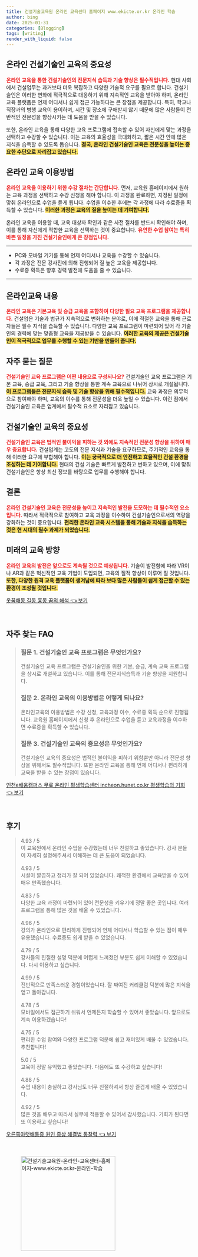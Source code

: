 ```yaml
---
title: 건설기술교육원 온라인 교육센터 홈페이지 www.ekicte.or.kr 온라인 학습
author: bing
date: 2025-01-31
categories: [Blogging]
tags: [writing]
render_with_liquid: false
---
```



<h2 id='온라인_건설기술인_교육의_중요성'>온라인 건설기술인 교육의 중요성</h2>

<p><b><span style="color: #ee2323;">온라인 교육을 통한 건설기술인의 전문지식 습득과 기술 향상은 필수적입니다.</span></b> 현대 사회에서 건설업무는 과거보다 더욱 복잡하고 다양한 기술적 요구를 필요로 합니다. 건설기술인은 이러한 변화에 적극적으로 대응하기 위해 지속적인 교육을 받아야 하며, 온라인 교육 플랫폼은 언제 어디서나 쉽게 접근 가능하다는 큰 장점을 제공합니다. 특히, 학교나 직장과의 병행 교육이 용이하며, 시간 및 장소에 구애받지 않기 때문에 많은 사람들이 전반적인 전문성을 향상시키는 데 도움을 받을 수 있습니다.</p>

<p>또한, 온라인 교육을 통해 다양한 교육 프로그램에 접속할 수 있어 자신에게 맞는 과정을 선택하고 수강할 수 있습니다. 이는 교육의 효율성을 극대화하고, 짧은 시간 안에 많은 지식을 습득할 수 있도록 돕습니다. <b><span style="background-color: #ffe066;">결국, 온라인 건설기술인 교육은 전문성을 높이는 중요한 수단으로 자리잡고 있습니다.</span></b></p>

<h2 id='온라인_교육_이용방법'>온라인 교육 이용방법</h2>

<p><b><span style="color: #ee2323;">온라인 교육을 이용하기 위한 수강 절차는 간단합니다.</span></b> 먼저, 교육원 홈페이지에서 원하는 교육 과정을 선택하고 수강 신청을 해야 합니다. 이 과정을 완료하면, 지정된 일정에 맞춰 온라인으로 수업을 듣게 됩니다. 수업을 이수한 후에는 각 과정에 따라 수료증을 획득할 수 있습니다. <b><span style="background-color: #ffe066;">이러한 과정은 교육의 질을 높이는 데 기여합니다.</span></b></p>

<p>온라인 교육을 이용할 때, 교육 대상자 확인과 같은 사전 절차를 반드시 확인해야 하며, 이를 통해 자신에게 적합한 교육을 선택하는 것이 중요합니다. <b><span style="color: #ee2323;">유연한 수업 참여는 특히 바쁜 일정을 가진 건설기술인에게 큰 장점입니다.</span></b></p>

<hr />

<ul>
    <li>PC와 모바일 기기를 통해 언제 어디서나 교육을 수강할 수 있습니다.</li>
    <li>각 과정은 전문 강사진에 의해 진행되어 질 높은 교육을 제공합니다.</li>
    <li>수료증 획득은 향후 경력 발전에 도움을 줄 수 있습니다.</li>
</ul>

<hr />

<h2 id='온라인교육_내용'>온라인교육 내용</h2>

<p><b><span style="color: #ee2323;">온라인 교육은 기본교육 및 승급 교육을 포함하여 다양한 필요 교육 프로그램을 제공합니다.</span></b> 건설업은 기술과 법규가 지속적으로 변화하는 분야로, 이에 적절한 교육을 통해 근로자들은 필수 지식을 습득할 수 있습니다. 다양한 교육 프로그램이 마련되어 있어 각 기술인의 경력에 맞는 맞춤형 교육을 제공받을 수 있습니다. <b><span style="background-color: #ffe066;">이러한 교육의 제공은 건설기술인이 적극적으로 업무를 수행할 수 있는 기반을 만들어 줍니다.</span></b></p>

<h2 id='자주_묻는_질문'>자주 묻는 질문</h2>

<p><b><span style="color: #ee2323;">건설기술인 교육 프로그램은 어떤 내용으로 구성되나요?</span></b> 건설기술인 교육 프로그램은 기본 교육, 승급 교육, 그리고 기술 향상을 통한 계속 교육으로 나뉘어 상시로 개설됩니다. <b><span style="background-color: #ffe066;">이 프로그램들은 전문지식 습득 및 기술 향상을 위해 필수적입니다.</span></b> 교육 과정은 의무적으로 참여해야 하며, 교육의 이수를 통해 전문성을 더욱 높일 수 있습니다. 이런 점에서 건설기술인 교육은 업계에서 필수적 요소로 자리잡고 있습니다.</p>

<h2 id='건설기술인_교육의_중요성'>건설기술인 교육의 중요성</h2>

<p><b><span style="color: #ee2323;">건설기술인 교육은 법적인 불이익을 피하는 것 외에도 지속적인 전문성 향상을 위하여 매우 중요합니다.</span></b> 건설업계는 고도의 전문 지식과 기술을 요구하므로, 주기적인 교육을 통해 이러한 요구에 부합해야 합니다. <b><span style="background-color: #ffe066;">이는 궁극적으로 더 안전하고 효율적인 건설 환경을 조성하는 데 기여합니다.</span></b> 현대의 건설 기술은 빠르게 발전하고 변하고 있으며, 이에 맞춰 건설기술인은 항상 최신 정보를 바탕으로 업무를 수행해야 합니다.</p>

<h2 id='결론'>결론</h2>

<p><b><span style="color: #ee2323;">온라인 건설기술인 교육은 전문성을 높이고 지속적인 발전을 도모하는 데 필수적인 요소입니다.</span></b> 따라서 적극적으로 참여하고 교육 과정을 이수하여 건설기술인으로서의 역량을 강화하는 것이 중요합니다. <b><span style="background-color: #ffe066;">편리한 온라인 교육 시스템을 통해 기술과 지식을 습득하는 것은 현 시대의 필수 과제가 되었습니다.</span></b></p>

<h2 id='미래의_교육_방향'>미래의 교육 방향</h2>

<p><b><span style="color: #ee2323;">온라인 교육의 발전은 앞으로도 계속될 것으로 예상됩니다.</span></b> 기술이 발전함에 따라 VR이나 AR과 같은 혁신적인 교육 기법이 도입되면, 교육의 질적 향상이 이루어 질 것입니다. <b><span style="background-color: #ffe066;">또한, 다양한 원격 교육 플랫폼이 생겨남에 따라 보다 많은 사람들이 쉽게 접근할 수 있는 환경이 조성될 것입니다.</span></b></p>


<p><a class="click-button" title="옷꿈해몽 길몽 흉몽 꿈의 해석" href="https://afficreate.github.io/posts/%EC%98%B7%EA%BF%88%ED%95%B4%EB%AA%BD-%EA%B8%B8%EB%AA%BD-%ED%9D%89%EB%AA%BD-%EA%BF%88%EC%9D%98-%ED%95%B4%EC%84%9D/" rel="dofollow">옷꿈해몽 길몽 흉몽 꿈의 해석 👈 보기</a></p><br>
<h2 id='자주_찾는_FAQ'>자주 찾는 FAQ</h2>
<div itemscope="" itemtype="https://schema.org/FAQPage"> 
<blockquote> 
<div itemscope="" itemprop="mainEntity" itemtype="https://schema.org/Question"> 
<h3 itemprop="name">질문 1. 건설기술인 교육 프로그램은 무엇인가요?</h3> 
<div itemscope="" itemprop="acceptedAnswer" itemtype="https://schema.org/Answer"> 
<span itemprop="text"> 
<p>건설기술인 교육 프로그램은 건설기술인을 위한 기본, 승급, 계속 교육 프로그램을 상시로 개설하고 있습니다. 이를 통해 전문지식습득과 기술 향상을 지원합니다.</p> 
</span> 
</div> 
</div> 

<div itemscope="" itemprop="mainEntity" itemtype="https://schema.org/Question"> 
<h3 itemprop="name">질문 2. 온라인 교육의 이용방법은 어떻게 되나요?</h3> 
<div itemscope="" itemprop="acceptedAnswer" itemtype="https://schema.org/Answer"> 
<span itemprop="text"> 
<p>온라인교육의 이용방법은 수강 신청, 교육과정 이수, 수료증 획득 순으로 진행됩니다. 교육원 홈페이지에서 신청 후 온라인으로 수업을 듣고 교육과정을 이수하면 수료증을 획득할 수 있습니다.</p> 
</span> 
</div> 
</div> 

<div itemscope="" itemprop="mainEntity" itemtype="https://schema.org/Question"> 
<h3 itemprop="name">질문 3. 건설기술인 교육의 중요성은 무엇인가요?</h3> 
<div itemscope="" itemprop="acceptedAnswer" itemtype="https://schema.org/Answer"> 
<span itemprop="text"> 
<p>건설기술인 교육의 중요성은 법적인 불이익을 피하기 위함뿐만 아니라 전문성 향상을 위해서도 필수적입니다. 또한 온라인 교육을 통해 언제 어디서나 편리하게 교육을 받을 수 있는 장점이 있습니다.</p> 
</span> 
</div> 
</div> 
</blockquote> 
</div>
<p><a class="click-button" title="인천e배움캠퍼스 무료 온라인 평생학습센터 incheon.hunet.co.kr 평생학습의 기회" href="https://afficreate.github.io/posts/%EC%9D%B8%EC%B2%9Ce%EB%B0%B0%EC%9B%80%EC%BA%A0%ED%8D%BC%EC%8A%A4-%EB%AC%B4%EB%A3%8C-%EC%98%A8%EB%9D%BC%EC%9D%B8-%ED%8F%89%EC%83%9D%ED%95%99%EC%8A%B5%EC%84%BC%ED%84%B0-incheon.hunet.co.kr-%ED%8F%89%EC%83%9D%ED%95%99%EC%8A%B5%EC%9D%98-%EA%B8%B0%ED%9A%8C/" rel="dofollow">인천e배움캠퍼스 무료 온라인 평생학습센터 incheon.hunet.co.kr 평생학습의 기회 👈 보기</a></p><br>
<h2 id='후기'>후기</h2>
<div itemscope itemtype="https://schema.org/Product">
  <blockquote>
  <div itemprop="review" itemscope itemtype="https://schema.org/Review">
      <div itemprop="reviewRating" itemscope itemtype="https://schema.org/Rating"> <span itemprop="ratingValue">4.93</span> / <span itemprop="bestRating">5</span> </div>
      <span itemprop="reviewBody">이 교육원에서 온라인 수업을 수강했는데 너무 친절하고 좋았습니다. 강사 분들이 자세히 설명해주셔서 이해하는 데 큰 도움이 되었습니다.</span>
  </div>
  <br>
  <div itemprop="review" itemscope itemtype="https://schema.org/Review">
      <div itemprop="reviewRating" itemscope itemtype="https://schema.org/Rating"> <span itemprop="ratingValue">4.93</span> / <span itemprop="bestRating">5</span> </div>
      <span itemprop="reviewBody">시설이 깔끔하고 정리가 잘 되어 있었습니다. 쾌적한 환경에서 교육받을 수 있어 매우 만족했습니다.</span>
  </div>
  <br>
  <div itemprop="review" itemscope itemtype="https://schema.org/Review">
      <div itemprop="reviewRating" itemscope itemtype="https://schema.org/Rating"> <span itemprop="ratingValue">4.83</span> / <span itemprop="bestRating">5</span> </div>
      <span itemprop="reviewBody">다양한 교육 과정이 마련되어 있어 전문성을 키우기에 정말 좋은 곳입니다. 여러 프로그램을 통해 많은 것을 배울 수 있었습니다.</span>
  </div>
  <br>
  <div itemprop="review" itemscope itemtype="https://schema.org/Review">
      <div itemprop="reviewRating" itemscope itemtype="https://schema.org/Rating"> <span itemprop="ratingValue">4.96</span> / <span itemprop="bestRating">5</span> </div>
      <span itemprop="reviewBody">강의가 온라인으로 편리하게 진행되어 언제 어디서나 학습할 수 있는 점이 매우 유용했습니다. 수료증도 쉽게 받을 수 있었습니다.</span>
  </div>
  <br>
  <div itemprop="review" itemscope itemtype="https://schema.org/Review">
      <div itemprop="reviewRating" itemscope itemtype="https://schema.org/Rating"> <span itemprop="ratingValue">4.79</span> / <span itemprop="bestRating">5</span> </div>
      <span itemprop="reviewBody">강사들의 친절한 설명 덕분에 어렵게 느껴졌던 부분도 쉽게 이해할 수 있었습니다. 다시 이용하고 싶습니다.</span>
  </div>
  <br>
  <div itemprop="review" itemscope itemtype="https://schema.org/Review">
      <div itemprop="reviewRating" itemscope itemtype="https://schema.org/Rating"> <span itemprop="ratingValue">4.99</span> / <span itemprop="bestRating">5</span> </div>
      <span itemprop="reviewBody">전반적으로 만족스러운 경험이었습니다. 잘 짜여진 커리큘럼 덕분에 많은 지식을 얻고 돌아갑니다.</span>
  </div>
  <br>
  <div itemprop="review" itemscope itemtype="https://schema.org/Review">
      <div itemprop="reviewRating" itemscope itemtype="https://schema.org/Rating"> <span itemprop="ratingValue">4.78</span> / <span itemprop="bestRating">5</span> </div>
      <span itemprop="reviewBody">모바일에서도 접근하기 쉬워서 언제든지 학습할 수 있어서 좋았습니다. 앞으로도 계속 이용하겠습니다!</span>
  </div>
  <br>
  <div itemprop="review" itemscope itemtype="https://schema.org/Review">
      <div itemprop="reviewRating" itemscope itemtype="https://schema.org/Rating"> <span itemprop="ratingValue">4.75</span> / <span itemprop="bestRating">5</span> </div>
      <span itemprop="reviewBody">편리한 수업 참여와 다양한 프로그램 덕분에 쉽고 재미있게 배울 수 있었습니다. 추천합니다!</span>
  </div>
  <br>
  <div itemprop="review" itemscope itemtype="https://schema.org/Review">
      <div itemprop="reviewRating" itemscope itemtype="https://schema.org/Rating"> <span itemprop="ratingValue">5.0</span> / <span itemprop="bestRating">5</span> </div>
      <span itemprop="reviewBody">교육이 정말 유익했고 좋았습니다. 다음에도 또 수강하고 싶습니다!</span>
  </div>
  <br>
  <div itemprop="review" itemscope itemtype="https://schema.org/Review">
      <div itemprop="reviewRating" itemscope itemtype="https://schema.org/Rating"> <span itemprop="ratingValue">4.88</span> / <span itemprop="bestRating">5</span> </div>
      <span itemprop="reviewBody">수업 내용이 충실하고 강사님도 너무 친절하셔서 항상 즐겁게 배울 수 있었습니다.</span>
  </div>
  <br>
  <div itemprop="review" itemscope itemtype="https://schema.org/Review">
      <div itemprop="reviewRating" itemscope itemtype="https://schema.org/Rating"> <span itemprop="ratingValue">4.92</span> / <span itemprop="bestRating">5</span> </div>
      <span itemprop="reviewBody">많은 것을 배우고 따라서 실무에 적용할 수 있어서 감사했습니다. 기회가 된다면 또 이용하고 싶습니다!</span>
  </div>
  </blockquote>
</div>
<p><a class="click-button" title="오른쪽아랫배통증 원인 증상 해결법 통찰력" href="https://afficreate.github.io/posts/%EC%98%A4%EB%A5%B8%EC%AA%BD%EC%95%84%EB%9E%AB%EB%B0%B0%ED%86%B5%EC%A6%9D-%EC%9B%90%EC%9D%B8-%EC%A6%9D%EC%83%81-%ED%95%B4%EA%B2%B0%EB%B2%95-%ED%86%B5%EC%B0%B0%EB%A0%A5/" rel="dofollow">오른쪽아랫배통증 원인 증상 해결법 통찰력 👈 보기</a></p><br>
<figure class="image"><img src="https://afficreate.github.io/assets/img/thumbnail/건설기술교육원-온라인-교육센터-홈페이지-www.ekicte.or.kr-온라인-학습.webp" alt="건설기술교육원-온라인-교육센터-홈페이지-www.ekicte.or.kr-온라인-학습" width="256" height="256"></figure>